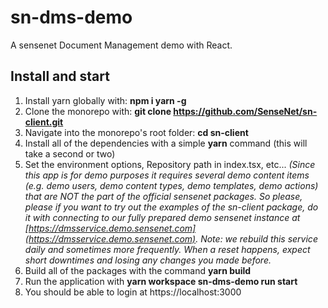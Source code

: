 # sn-dms-demo

A sensenet Document Management demo with React.

## Install and start


1. Install yarn globally with: **npm i yarn -g**
2. Clone the monorepo with: **git clone https://github.com/SenseNet/sn-client.git**
3. Navigate into the monorepo's root folder: **cd sn-client**
4. Install all of the dependencies with a simple **yarn** command (this will take a second or two)
5. Set the environment options, Repository path in index.tsx, etc... *(Since this app is for demo purposes it requires several demo content items (e.g. demo users, demo content types, demo templates, demo actions) that are NOT the part of the official sensenet packages. So please, please if you want to try out the examples of the sn-client package, do it with connecting to our fully prepared demo sensenet instance at [https://dmsservice.demo.sensenet.com](https://dmsservice.demo.sensenet.com). Note: we rebuild this service daily and sometimes more frequently. When a reset happens, expect short downtimes and losing any changes you made before.*
6. Build all of the packages with the command **yarn build**
7. Run the application with **yarn workspace sn-dms-demo run start**
8. You should be able to login at https://localhost:3000
